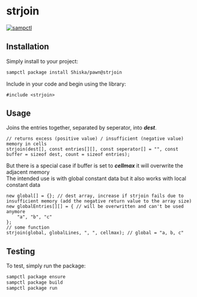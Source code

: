 # strjoin

[![sampctl](https://img.shields.io/badge/sampctl-strjoin-2f2f2f.svg?style=for-the-badge)](https://github.com/Shiska/pawn/tree/strjoin)

## Installation

Simply install to your project:

```bash
sampctl package install Shiska/pawn@strjoin
```

Include in your code and begin using the library:

```pawn
#include <strjoin>
```

## Usage

Joins the entries together, separated by seperator, into **_dest_**.

```pawn
// returns excess (positive value) / insufficient (negative value) memory in cells
strjoin(dest[], const entries[][], const seperator[] = "", const buffer = sizeof dest, count = sizeof entries);
```

But there is a special case if buffer is set to **_cellmax_** it will overwrite the adjacent memory  
The intended use is with global constant data but it also works with local constant data

```pawn
new global[] = {}; // dest array, increase if strjoin fails due to insufficient memory (add the negative return value to the array size)
new globalEntries[][] = { // will be overwritten and can't be used anymore
    "a", "b", "c"
};
// some function
strjoin(global, globalLines, ", ", cellmax); // global = "a, b, c" 
```

## Testing

To test, simply run the package:

```bash
sampctl package ensure
sampctl package build
sampctl package run
```
